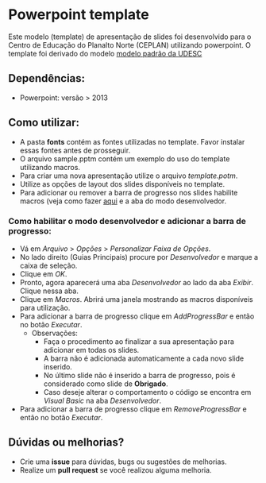 # Powerpoint template

Este modelo (template) de apresentação de slides foi desenvolvido para o Centro de Educação do Planalto Norte (CEPLAN) utilizando powerpoint. O template foi derivado do modelo [modelo padrão da UDESC](http://www.udesc.br/arquivos/udesc/id_cpmenu/5524/template_TEMPLATE_DE_APRESENTA__O_UDESC_15_09_16_15029104943981_5524.pptx)

## Dependências:

- Powerpoint: versão > 2013

## Como utilizar:
- A pasta **fonts** contém as fontes utilizadas no template. Favor instalar essas fontes antes de prosseguir.
- O arquivo sample.pptm contém um exemplo do uso do template utilizando macros.
- Para criar uma nova apresentação utilize o arquivo *template.potm*.
- Utilize as opções de layout dos slides disponíveis no template.
- Para adicionar ou remover a barra de progresso nos slides habilite macros  (veja como fazer [aqui](https://support.office.com/pt-br/article/Habilitar-ou-desabilitar-macros-em-arquivos-do-Office-12b036fd-d140-4e74-b45e-16fed1a7e5c6) e a aba do modo desenvolvedor.

### Como habilitar o modo desenvolvedor e adicionar a barra de progresso:
- Vá em *Arquivo* > *Opções* > *Personalizar Faixa de Opções*.
- No lado direito (Guias Principais) procure por *Desenvolvedor* e marque a caixa de seleção.
- Clique em *OK*.
- Pronto, agora aparecerá uma aba *Desenvolvedor* ao lado da aba *Exibir*. Clique nessa aba.
- Clique em *Macros*. Abrirá uma janela mostrando as macros disponíveis para utilização. 
- Para adicionar a barra de progresso clique em *AddProgressBar* e então no botão *Executar*. 
	- Observações:
		- Faça o procedimento ao finalizar a sua apresentação para adicionar em todas os slides.
		- A barra não é adicionada automaticamente a cada novo slide inserido.
		- No último slide não é inserido a barra de progresso, pois é considerado como slide de **Obrigado**.
		- Caso deseje alterar o comportamento o código se encontra em *Visual Basic* na aba *Desenvolvedor*.
- Para adicionar a barra de progresso clique em *RemoveProgressBar* e então no botão *Executar*.

## Dúvidas ou melhorias?
- Crie uma **issue** para dúvidas, bugs ou sugestões de melhorias.
- Realize um **pull request** se você realizou alguma melhoria.